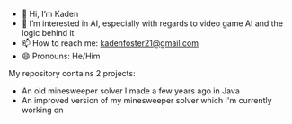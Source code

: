 - 👋 Hi, I’m Kaden
- 👀 I’m interested in AI, especially with regards to video game AI and the logic behind it
- 📫 How to reach me: kadenfoster21@gmail.com
- 😄 Pronouns: He/Him

My repository contains 2 projects:
- An old minesweeper solver I made a few years ago in Java
- An improved version of my minesweeper solver which I'm currently working on
